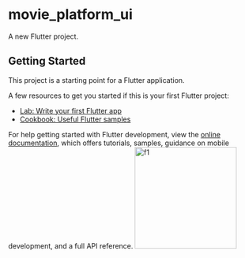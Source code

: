 # movie_platform_ui

A new Flutter project.

## Getting Started

This project is a starting point for a Flutter application.

A few resources to get you started if this is your first Flutter project:

- [Lab: Write your first Flutter app](https://docs.flutter.dev/get-started/codelab)
- [Cookbook: Useful Flutter samples](https://docs.flutter.dev/cookbook)

For help getting started with Flutter development, view the
[online documentation](https://docs.flutter.dev/), which offers tutorials,
samples, guidance on mobile development, and a full API reference.
<img width="206" alt="f1" src="https://github.com/faragzz/movie_platform_ui/assets/91439764/038801f7-7318-432b-8ec0-3f126e0f6a5d">
